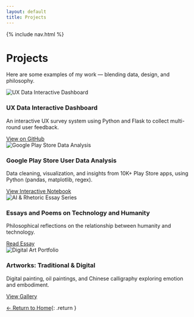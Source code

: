 ```yaml
---
layout: default
title: Projects
---
```


{% include nav.html %}

#  Projects
Here are some examples of my work — blending data, design, and philosophy.

<div class="project-grid">

  <div class="project-card">
    <img src="https://images.pexels.com/photos/3183150/pexels-photo-3183150.jpeg?w=600" alt="UX Data Interactive Dashboard">
    <h3>UX Data Interactive Dashboard</h3>
    <p>An interactive UX survey system using Python and Flask to collect multi-round user feedback.</p>
    <a href="https://github.com/Ning-Shao/Delphi-UX-Tool" target="_blank">View on GitHub</a>
  </div>

  <div class="project-card">
    <img src="https://images.pexels.com/photos/3183150/pexels-photo-3183150.jpeg?w=600" alt="Google Play Store Data Analysis">
    <h3>Google Play Store User Data Analysis</h3>
    <p>Data cleaning, visualization, and insights from 10K+ Play Store apps, using Python (pandas, matplotlib, regex).</p>
    <a href="https://nbviewer.org/github/Ning-Shao/Ning-Shao.github.io/blob/main/assets/files/ux_data_analysis.ipynb" target="_blank">View Interactive Notebook</a>
  </div>

  <div class="project-card">
    <img src="https://images.pexels.com/photos/8386440/pexels-photo-8386440.jpeg?w=600" alt="AI & Rhetoric Essay Series">
    <h3>Essays and Poems on Technology and Humanity</h3>
    <p>Philosophical reflections on the relationship between humanity and technology.</p>
    <a href="#">Read Essay</a>
  </div>

  <div class="project-card">
    <img src="https://images.pexels.com/photos/1820770/pexels-photo-1820770.jpeg?w=600" alt="Digital Art Portfolio">
    <h3>Artworks: Traditional & Digital</h3>
    <p>Digital painting, oil paintings, and Chinese calligraphy exploring emotion and embodiment.</p>
    <a href="#">View Gallery</a>
  </div>

</div>


[← Return to Home](/){: .return }

